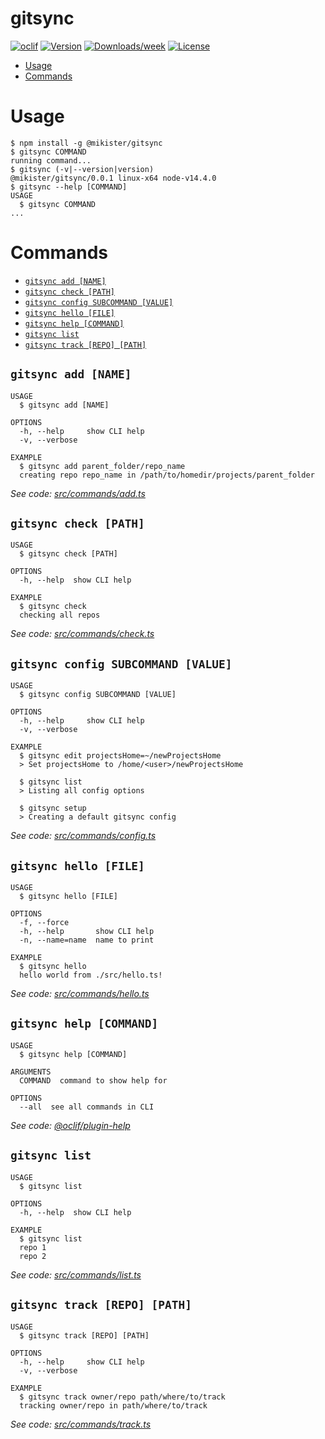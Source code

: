 gitsync
=======



[![oclif](https://img.shields.io/badge/cli-oclif-brightgreen.svg)](https://oclif.io)
[![Version](https://img.shields.io/npm/v/gitsync.svg)](https://npmjs.org/package/gitsync)
[![Downloads/week](https://img.shields.io/npm/dw/gitsync.svg)](https://npmjs.org/package/gitsync)
[![License](https://img.shields.io/npm/l/gitsync.svg)](https://github.com/mikister/gitsync/blob/master/package.json)

<!-- toc -->
* [Usage](#usage)
* [Commands](#commands)
<!-- tocstop -->
# Usage
<!-- usage -->
```sh-session
$ npm install -g @mikister/gitsync
$ gitsync COMMAND
running command...
$ gitsync (-v|--version|version)
@mikister/gitsync/0.0.1 linux-x64 node-v14.4.0
$ gitsync --help [COMMAND]
USAGE
  $ gitsync COMMAND
...
```
<!-- usagestop -->
# Commands
<!-- commands -->
* [`gitsync add [NAME]`](#gitsync-add-name)
* [`gitsync check [PATH]`](#gitsync-check-path)
* [`gitsync config SUBCOMMAND [VALUE]`](#gitsync-config-subcommand-value)
* [`gitsync hello [FILE]`](#gitsync-hello-file)
* [`gitsync help [COMMAND]`](#gitsync-help-command)
* [`gitsync list`](#gitsync-list)
* [`gitsync track [REPO] [PATH]`](#gitsync-track-repo-path)

## `gitsync add [NAME]`

```
USAGE
  $ gitsync add [NAME]

OPTIONS
  -h, --help     show CLI help
  -v, --verbose

EXAMPLE
  $ gitsync add parent_folder/repo_name
  creating repo repo_name in /path/to/homedir/projects/parent_folder
```

_See code: [src/commands/add.ts](https://github.com/mikister/gitsync/blob/v0.0.1/src/commands/add.ts)_

## `gitsync check [PATH]`

```
USAGE
  $ gitsync check [PATH]

OPTIONS
  -h, --help  show CLI help

EXAMPLE
  $ gitsync check
  checking all repos
```

_See code: [src/commands/check.ts](https://github.com/mikister/gitsync/blob/v0.0.1/src/commands/check.ts)_

## `gitsync config SUBCOMMAND [VALUE]`

```
USAGE
  $ gitsync config SUBCOMMAND [VALUE]

OPTIONS
  -h, --help     show CLI help
  -v, --verbose

EXAMPLE
  $ gitsync edit projectsHome=~/newProjectsHome
  > Set projectsHome to /home/<user>/newProjectsHome

  $ gitsync list
  > Listing all config options

  $ gitsync setup
  > Creating a default gitsync config
```

_See code: [src/commands/config.ts](https://github.com/mikister/gitsync/blob/v0.0.1/src/commands/config.ts)_

## `gitsync hello [FILE]`

```
USAGE
  $ gitsync hello [FILE]

OPTIONS
  -f, --force
  -h, --help       show CLI help
  -n, --name=name  name to print

EXAMPLE
  $ gitsync hello
  hello world from ./src/hello.ts!
```

_See code: [src/commands/hello.ts](https://github.com/mikister/gitsync/blob/v0.0.1/src/commands/hello.ts)_

## `gitsync help [COMMAND]`

```
USAGE
  $ gitsync help [COMMAND]

ARGUMENTS
  COMMAND  command to show help for

OPTIONS
  --all  see all commands in CLI
```

_See code: [@oclif/plugin-help](https://github.com/oclif/plugin-help/blob/v3.2.0/src/commands/help.ts)_

## `gitsync list`

```
USAGE
  $ gitsync list

OPTIONS
  -h, --help  show CLI help

EXAMPLE
  $ gitsync list
  repo 1
  repo 2
```

_See code: [src/commands/list.ts](https://github.com/mikister/gitsync/blob/v0.0.1/src/commands/list.ts)_

## `gitsync track [REPO] [PATH]`

```
USAGE
  $ gitsync track [REPO] [PATH]

OPTIONS
  -h, --help     show CLI help
  -v, --verbose

EXAMPLE
  $ gitsync track owner/repo path/where/to/track
  tracking owner/repo in path/where/to/track
```

_See code: [src/commands/track.ts](https://github.com/mikister/gitsync/blob/v0.0.1/src/commands/track.ts)_
<!-- commandsstop -->

